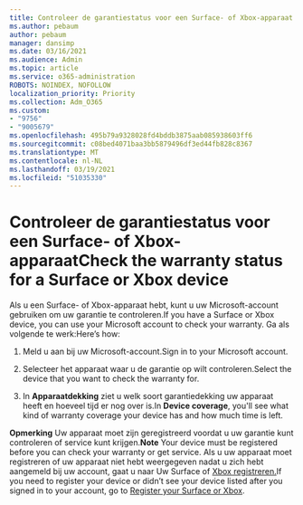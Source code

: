 ```yaml
---
title: Controleer de garantiestatus voor een Surface- of Xbox-apparaat
ms.author: pebaum
author: pebaum
manager: dansimp
ms.date: 03/16/2021
ms.audience: Admin
ms.topic: article
ms.service: o365-administration
ROBOTS: NOINDEX, NOFOLLOW
localization_priority: Priority
ms.collection: Adm_O365
ms.custom:
- "9756"
- "9005679"
ms.openlocfilehash: 495b79a9328028fd4bddb3875aab085938603ff6
ms.sourcegitcommit: c08bed4071baa3bb5879496df3ed44fb828c8367
ms.translationtype: MT
ms.contentlocale: nl-NL
ms.lasthandoff: 03/19/2021
ms.locfileid: "51035330"
---
```

# <a name="check-the-warranty-status-for-a-surface-or-xbox-device"></a><span data-ttu-id="be274-102">Controleer de garantiestatus voor een Surface- of Xbox-apparaat</span><span class="sxs-lookup"><span data-stu-id="be274-102">Check the warranty status for a Surface or Xbox device</span></span>

<span data-ttu-id="be274-103">Als u een Surface- of Xbox-apparaat hebt, kunt u uw Microsoft-account gebruiken om uw garantie te controleren.</span><span class="sxs-lookup"><span data-stu-id="be274-103">If you have a Surface or Xbox device, you can use your Microsoft account to check your warranty.</span></span> <span data-ttu-id="be274-104">Ga als volgende te werk:</span><span class="sxs-lookup"><span data-stu-id="be274-104">Here’s how:</span></span>

1. <span data-ttu-id="be274-105">Meld u aan bij uw Microsoft-account.</span><span class="sxs-lookup"><span data-stu-id="be274-105">Sign in to your Microsoft account.</span></span> 

1. <span data-ttu-id="be274-106">Selecteer het apparaat waar u de garantie op wilt controleren.</span><span class="sxs-lookup"><span data-stu-id="be274-106">Select the device that you want to check the warranty for.</span></span>

1. <span data-ttu-id="be274-107">In **Apparaatdekking** ziet u welk soort garantiedekking uw apparaat heeft en hoeveel tijd er nog over is.</span><span class="sxs-lookup"><span data-stu-id="be274-107">In **Device coverage**, you'll see what kind of warranty coverage your device has and how much time is left.</span></span>

<span data-ttu-id="be274-108">**Opmerking** Uw apparaat moet zijn geregistreerd voordat u uw garantie kunt controleren of service kunt krijgen.</span><span class="sxs-lookup"><span data-stu-id="be274-108">**Note** Your device must be registered before you can check your warranty or get service.</span></span> <span data-ttu-id="be274-109">Als u uw apparaat moet registreren of uw apparaat niet hebt weergegeven nadat u zich hebt aangemeld bij uw account, gaat u naar Uw Surface of [Xbox registreren.](https://support.microsoft.com/surface/register-your-surface-or-xbox-fd7d73f8-b0e6-c9fa-e83b-0b64652e2376)</span><span class="sxs-lookup"><span data-stu-id="be274-109">If you need to register your device or didn’t see your device listed after you signed in to your account, go to [Register your Surface or Xbox](https://support.microsoft.com/surface/register-your-surface-or-xbox-fd7d73f8-b0e6-c9fa-e83b-0b64652e2376).</span></span>
